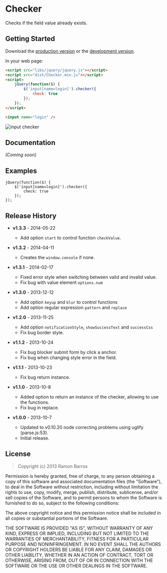 # Checker

Checks if the field value already exists.

## Getting Started
Download the [production version][min] or the [development version][max].

[min]: https://raw.github.com/rbarros/checker.js/master/dist/Checker.min.js
[max]: https://raw.github.com/rbarros/checker.js/master/src/Checker.js

In your web page:

```html
<script src="libs/jquery/jquery.js"></script>
<script src="dist/Checker.min.js"></script>
<script>
    jQuery(function($) {
        $('input[name=login]').checker({
            check: true
        });
    });
</script>

<input name="login" />
```

![input checker](https://raw.github.com/rbarros/checker.js/master/img/checker.png)

## Documentation
_(Coming soon)_

## Examples
```
jQuery(function($) {
    $('input[name=login]').checker({
        check: true
    });
});
```

## Release History

* **v1.3.3** - 2014-05-22
   - Add option ```start``` to control function ```checkValue```.

* **v1.3.2** - 2014-04-11
   - Creates the ```window.console``` if none.

* **v1.3.1** - 2014-02-17
   - Fixed error style when switching between valid and invalid value.
   - Fix bug with value element ```options.num```

* **v1.3.0** - 2013-12-12
   - Add option ```keyup``` and ```blur``` to control functions
   - Add option regular expression ```pattern``` and ```replace```

* **v1.2.0** - 2013-11-25
   - Add option ```notificationStyle```, ```showSuccessText``` and ```successCss```
   - Fix bug border style.

* **v1.1.2** - 2013-10-24
   - Fix bug blocker submit form by click a anchor.
   - Fix bug when changing style error in the field.

* **v1.1.1** - 2013-10-23
   - Fix bug return instance.

* **v1.1.0** - 2013-10-8
   - Added option to return an instance of the checker, allowing to use the functions.
   - Fix bug in replace.

* **v1.0.0** - 2013-10-7
   - Updated to v0.10.20 node correcting problems using uglify (parse.js:53).
   - Initial release.

## License
> Copyright (c) 2013 Ramon Barros

Permission is hereby granted, free of charge, to any person
obtaining a copy of this software and associated documentation
files (the "Software"), to deal in the Software without
restriction, including without limitation the rights to use,
copy, modify, merge, publish, distribute, sublicense, and/or sell
copies of the Software, and to permit persons to whom the
Software is furnished to do so, subject to the following
conditions:

The above copyright notice and this permission notice shall be
included in all copies or substantial portions of the Software.

THE SOFTWARE IS PROVIDED "AS IS", WITHOUT WARRANTY OF ANY KIND,
EXPRESS OR IMPLIED, INCLUDING BUT NOT LIMITED TO THE WARRANTIES
OF MERCHANTABILITY, FITNESS FOR A PARTICULAR PURPOSE AND
NONINFRINGEMENT. IN NO EVENT SHALL THE AUTHORS OR COPYRIGHT
HOLDERS BE LIABLE FOR ANY CLAIM, DAMAGES OR OTHER LIABILITY,
WHETHER IN AN ACTION OF CONTRACT, TORT OR OTHERWISE, ARISING
FROM, OUT OF OR IN CONNECTION WITH THE SOFTWARE OR THE USE OR
OTHER DEALINGS IN THE SOFTWARE.
